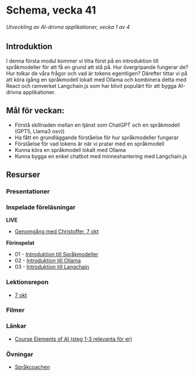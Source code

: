 # Schema, vecka 41
###### Utveckling av AI-drivna applikationer, vecka 1 av 4

## Introduktion

I denna första modul kommer vi titta först på en introduktion till språkmodeller för att få en grund att stå på. Hur övergripande fungerar de? Hur tolkar de våra frågor och vad är tokens egentligen? Därefter tittar vi på att köra igång en språkmodell lokalt med Ollama och kombinera detta med React och ramverket Langchain.js som har blivit populärt för att bygga AI-drivna applikationer.


## Mål för veckan:

* Förstå skillnaden mellan en tjänst som ChatGPT och en språkmodell (GPT5, Llama3 osv))
* Ha fått en grundläggande förståelse för hur språkmodeller fungerar
* Förståelse för vad tokens är när vi pratar med en språkmodell
* Kunna köra en språkmodell lokalt med Ollama
* Kunna bygga en enkel chatbot med minneshantering med Langchain.js

## Resurser

### Presentationer


### Inspelade föreläsningar

**LIVE**

* [Genomgång med Christoffer, 7 okt](https://funet.sharepoint.com/:v:/s/FrontendutvecklareYH-Fe24Distans/EYF9P5ccBPBEg13_JBCqMxEBQOvMQ-KXIm80aLHnjk8qcg?e=1zunbP)

**Förinspelat**

* 01 - [Introduktion till Språkmodeller](https://vimeo.com/1122239243/8379069134)
* 02 - [Introduktion till Ollama](https://vimeo.com/1123227123/7994dc9516)
* 03 - [Introduktion till Langchain](https://vimeo.com/1123227219/ea9448fbc5)


### Lektionsrepon

* [7 okt](https://github.com/FE24-Utveckling-av-AI-drivna-appar/live-7-oktober)

### Filmer


### Länkar

* [Course Elements of AI (steg 1-3 relevanta för er)](https://course.elementsofai.com/)

### Övningar 

* [Språkcoachen](https://github.com/fu-ai-fe24/week-41-exercise-sprakcoachen/tree/main)
